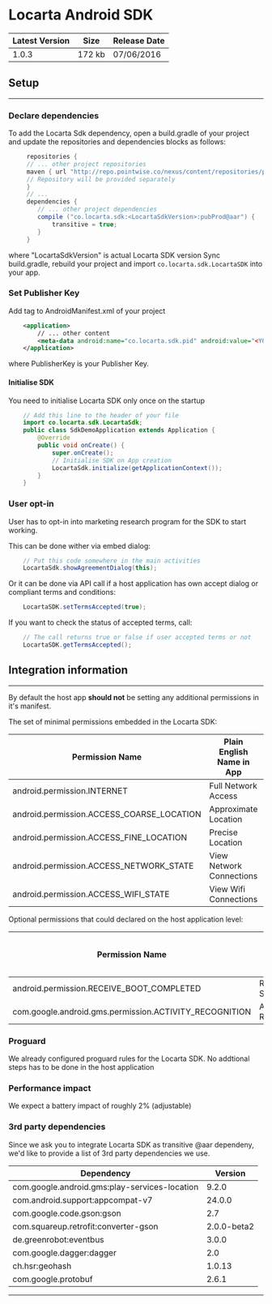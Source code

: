 # Locarta Android SDK

| Latest Version | Size | Release Date
| ------------- |  ------------- | ------------- 
| 1.0.3 | 172 kb |07/06/2016

## Setup
------

### Declare dependencies

To add the Locarta Sdk dependency, open a build.gradle of your project and update the repositories and dependencies blocks as follows:
``` gradle
     repositories {
     // ... other project repositories
     maven { url "http://repo.pointwise.co/nexus/content/repositories/pointwise" }
     // Repository will be provided separately 
     }
     // ...
 	 dependencies {
        // ... other project dependencies
        compile ("co.locarta.sdk:<LocartaSdkVersion>:pubProd@aar") {
            transitive = true;
        }
     }
```     

where "LocartaSdkVersion" is actual Locarta SDK version
Sync build.gradle, rebuild your project and import `co.locarta.sdk.LocartaSDK` into your app.


### Set Publisher Key

Add <meta-data> tag to AndroidManifest.xml of your project
``` xml
    <application>
        // ... other content
        <meta-data android:name="co.locarta.sdk.pid" android:value="<YOUR PUBLISHER KEY>"/>
    </application>
```
where PublisherKey is your Publisher Key.

#### Initialise SDK

You need to initialise Locarta SDK only once on the startup
``` java
    // Add this line to the header of your file
    import co.locarta.sdk.LocartaSdk;
    public class SdkDemoApplication extends Application {
        @Override
        public void onCreate() {
            super.onCreate();
            // Initialise SDK on App creation
            LocartaSdk.initialize(getApplicationContext());
        }
    }
```

### User opt-in

User has to opt-in into marketing research program for the SDK to start working.

This can be done wither via embed dialog:
``` java
    // Put this code somewhere in the main activities
    LocartaSdk.showAgreementDialog(this);
```    
Or it can be done via API call if a host application has own accept dialog or compliant terms and conditions:
``` java
    LocartaSDK.setTermsAccepted(true);
```    
    
If you want to check the status of accepted terms, call:
``` java
    // The call returns true or false if user accepted terms or not
    LocartaSDK.getTermsAccepted();
```

## Integration information 

------

By default the host app __should not__ be setting any additional permissions in it's manifest.

The set of minimal permissions embedded in the Locarta SDK:

| Permission Name | Plain English Name in App | Plain German Name in App
| ------------- | ------------- | ------------- 
|android.permission.INTERNET | Full Network Access | Zugriff auf alle Netzwerke
|android.permission.ACCESS_COARSE_LOCATION| Approximate Location| Ungefährer Standort 
|android.permission.ACCESS_FINE_LOCATION| Precise Location| Genauer Standort 
|android.permission.ACCESS_NETWORK_STATE | View Network Connections| Netzwerkverbindungen abrufen
|android.permission.ACCESS_WIFI_STATE | View Wifi Connections | WLAN-Verbindungen abrufen

Optional permissions that could  declared on the host application level:

| Permission Name | Plain English Name in App | Plain German Name in App
| ------------- | ------------- | ------------- 
|android.permission.RECEIVE_BOOT_COMPLETED| Run At Startup | Beim Anschalten Starten
|com.google.android.gms.permission.ACTIVITY_RECOGNITION| Activity Recognition | Aktivitätserkennung


### Proguard

We already configured proguard rules for the Locarta SDK. No addtional steps has to be done in the host application

### Performance impact

We expect a battery impact of roughly 2% (adjustable)

### 3rd party dependencies 

Since we ask you to integrate Locarta SDK as transitive @aar dependeny, we'd like to provide a list of 3rd party dependencies we use.

| Dependency | Version
| ------------- |  -------------
|com.google.android.gms:play-services-location | 9.2.0
|com.android.support:appcompat-v7 | 24.0.0
|com.google.code.gson:gson | 2.7
|com.squareup.retrofit:converter-gson | 2.0.0-beta2
|de.greenrobot:eventbus| 3.0.0
|com.google.dagger:dagger| 2.0
|ch.hsr:geohash| 1.0.13
|com.google.protobuf|2.6.1

------

